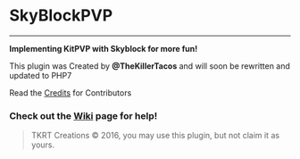 # SkyBlockPVP

***

**Implementing KitPVP with Skyblock for more fun!**

This plugin was Created by **@TheKillerTacos**
and will soon be rewritten and updated to PHP7

Read the [Credits](https://github.com/TheKillerTacos/SkyBlockPVP/blob/master/CREDITS.md) for Contributors

### Check out the [Wiki](https://github.com/TheKillerTacos/SkyBlockPVP/wiki) page for help!

> TKRT Creations © 2016, you may use this plugin, but not claim it as yours.
